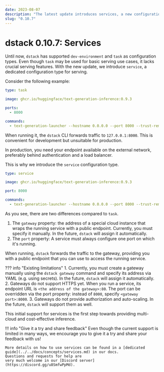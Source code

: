 ```yaml
---
date: 2023-08-07
description: "The latest update introduces services, a new configuration type for easier deployment."
slug: "0.10.7"
---
```


# dstack 0.10.7: Services

Until now, `dstack` has supported `dev-environment` and `task` as configuration types. Even though `task` 
may be used for basic serving use cases, it lacks crucial serving features. With the new update, we introduce
`service`, a dedicated configuration type for serving.

<!-- more -->

Consider the following example:

<div editor-title="text-generation-inference/serve.dstack.yml">

```yaml
type: task

image: ghcr.io/huggingface/text-generation-inference:0.9.3

ports: 
  - 8000

commands: 
  - text-generation-launcher --hostname 0.0.0.0 --port 8000 --trust-remote-code
```

</div>

When running it, the `dstack` CLI forwards traffic to `127.0.0.1:8000`.
This is convenient for development but unsuitable for production.

In production, you need your endpoint available on the external network, preferably behind authentication 
and a load balancer. 

This is why we introduce the `service` configuration type.

<div editor-title="text-generation-inference/serve.dstack.yml">

```yaml
type: service

image: ghcr.io/huggingface/text-generation-inference:0.9.3

port: 8000

commands: 
  - text-generation-launcher --hostname 0.0.0.0 --port 8000 --trust-remote-code
```

</div>

As you see, there are two differences compared to `task`.

1. The `gateway` property: the address of a special cloud instance that wraps the running service with a public
   endpoint. Currently, you must specify it manually. In the future, `dstack` will assign it automatically.
2. The `port` property: A service must always configure one port on which it's running.

When running, `dstack` forwards the traffic to the gateway, providing you with a public endpoint that you can use to
access the running service.

??? info "Existing limitations"
    1. Currently, you must create a gateway manually using the `dstack gateway` command 
    and specify its address via YAML (e.g. using secrets). In the future, `dstack` will assign it automatically.
    2. Gateways do not support HTTPS yet. When you run a service, its endpoint URL is `<the address of the gateway>:80`. 
    The port can be overridden via the port property: instead of `8000`, specify `<gateway port>:8000`.
    3. Gateways do not provide authorization and auto-scaling. In the future, `dstack` will support them as well.

This initial support for services is the first step towards providing multi-cloud and cost-effective inference.

!!! info "Give it a try and share feedback"
    Even though the current support is limited in many ways, we encourage you to give it a try and share your feedback with us!

    More details on how to use services can be found in a [dedicated guide](../../docs/concepts/services.md) in our docs. 
    Questions and requests for help are
    very much welcome in our [Discord server](https://discord.gg/u8SmfwPpMd).
